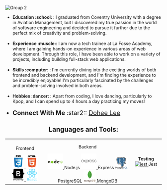 ![Group 2](https://user-images.githubusercontent.com/112406576/235497274-02aad5ad-ff73-40d5-9c83-c4be00f1bfee.png)

<ul>
<li align="left"><strong>Education :school: </strong>: I graduated from Coventry University with a degree in Aviation Management, but I discovered my true passion in the world of software engineering and decided to pursue it further due to the perfect mix of creativity and problem-solving. </li>
 <br>
<li align="left"> <strong> Experience :muscle:</strong>:  I am now a tech trainee at La Fosse Academy, where I am gaining hands-on experience in various areas of web development.  Through this role, I have been able to work on a variety of projects, including building full-stack web applications.  </li>
  <br>
<li align="left"> <strong> Skills :computer: </strong>: I'm currently diving into the exciting worlds of both frontend and backend development, and I'm finding the experience to be incredibly enjoyable! I'm particularly fascinated by the challenges and problem-solving involved in both areas. </li>
  <br>
<li align="left"> <strong> Hobbies :dancer: </strong>: Apart from coding, I love dancing, particularly to Kpop, and I can spend up to 4 hours a day practicing my moves! </li>
  <br>
<li align="left" style="font-size: 20px;"> <strong>  Connect With Me </strong>:star2:: <a href="https://www.linkedin.com/in/dohee-lee-7115001ba/"> Dohee Lee </a></li>  
</ul>


<h2 align="center">Languages and Tools:</h2>
<table align="center">
  <tr>
    <td align="center">
      <p align="center">Frontend</p>
      <a href="https://www.w3schools.com/css/" target="_blank" rel="noreferrer">
        <img src="https://raw.githubusercontent.com/devicons/devicon/master/icons/css3/css3-original-wordmark.svg" alt="css3" width="40" height="40"/>
      </a>
      <a href="https://www.w3.org/html/" target="_blank" rel="noreferrer">
        <img src="https://raw.githubusercontent.com/devicons/devicon/master/icons/html5/html5-original-wordmark.svg" alt="html5" width="40" height="40"/>
      </a>
      <a href="https://getbootstrap.com" target="_blank" rel="noreferrer">
        <img src="https://raw.githubusercontent.com/devicons/devicon/master/icons/bootstrap/bootstrap-plain-wordmark.svg" alt="bootstrap" width="40" height="40"/>
      </a>
      <a href="https://reactjs.org/" target="_blank" rel="noreferrer">
        <img src="https://raw.githubusercontent.com/devicons/devicon/master/icons/react/react-original-wordmark.svg" alt="react" width="40" height="40"/>
      </a>
    </td>
    <td align="center">
   <p align="center">Backend</p>
      <a href="https://nodejs.org" target="_blank" rel="noreferrer">
        <img src="https://raw.githubusercontent.com/devicons/devicon/master/icons/nodejs/nodejs-original-wordmark.svg" alt="nodejs" width="50" height="50"/>
      </a>
      Node.js
      <a href="https://expressjs.com" target="_blank" rel="noreferrer">
        <img src="https://raw.githubusercontent.com/devicons/devicon/master/icons/express/express-original-wordmark.svg" alt="express" width="50" height="50"/>
      </a>
      Express
      <a href="https://www.postgresql.org" target="_blank" rel="noreferrer">
        <img src="https://raw.githubusercontent.com/devicons/devicon/master/icons/postgresql/postgresql-original-wordmark.svg" alt="postgresql" width="40" height="40"/>
      </a>
      PostgreSQL
      <a href="https://mongodb.com" target="_blank" rel="noreferrer">
        <img src="https://raw.githubusercontent.com/devicons/devicon/master/icons/mongodb/mongodb-original-wordmark.svg" alt="mongodb" width="40" height="40"/>
      </a>
      MongoDB
    </td>
    <td align="center">
      <strong>Testing</strong>
      <a href="https://jestjs.io/" target="_blank" rel="noreferrer">
        <img src="https://www.vectorlogo.zone/logos/jestjsio/jestjsio-icon.svg" alt="jest" width="40" height="40"/>
      </a>
      Jest
    </td>
  </tr>
</table>
